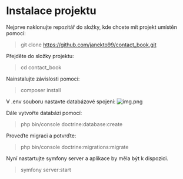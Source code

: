 # Instalace projektu
Nejprve naklonujte repozitář do složky, kde chcete mít projekt umístěn pomocí:

>git clone https://github.com/janekto99/contact_book.git

Přejděte do složky projektu:
>cd contact_book

Nainstalujte závislosti pomocí:
>composer install

V .env souboru nastavte databázové spojení:
![img.png](img.png)

Dále vytvořte databázi pomocí:
>php bin/console doctrine:database:create

Proveďte migraci a potvrďte:
>php bin/console doctrine:migrations:migrate

Nyní nastartujte symfony server a aplikace by měla být k dispozici.
>symfony server:start